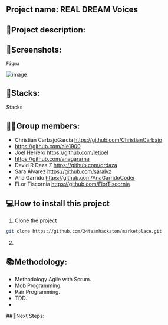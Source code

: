 ## Project name: REAL DREAM Voices 
 
## 📝Project description:


## 📸Screenshots:

	Figma	
  
![image](https://user-images.githubusercontent.com/116561400/220698143-4647c40b-e9ef-4fbf-89dd-4fbd77fbddfa.png)
			

## 🔧Stacks:
Stacks


## 👩‍💻Group members:

+ Christian CarbajoGarcía https://github.com/ChristianCarbajo
+ https://github.com/ale1900
+ Joel Herrero https://github.com/letjoel
+  https://github.com/anagararna
+ David R Daza Z https://github.com/drdaza
+ Sara Álvarez https://github.com/saralvz
+ Ana Garrido https://github.com/AnaGarridoCoder
+ FLor Tiscornia https://github.com/FlorTiscornia

## 💻How to install this project

1. Clone the project
```bash
git clone https://github.com/24teamhackaton/marketplace.git
```
2.


## 📚Methodology:
- Methodology Agile with Scrum.
- Mob Programming.
- Pair Programming.
- TDD.
- 


##🧪Next Steps:
